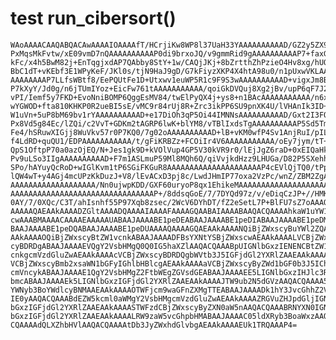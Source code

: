 # test run_cibersort()

    WAoAAAACAAQABQACAwAAAAIOAAAAfT/HCrjiKw8WP8l37UaH33YAAAAAAAAAAD/GZ2y5ZX9u
    PxMqsMkFvtw/xE09vmD7nQAAAAAAAAAAP0di9brxoJQ/v9gmmRid9gAAAAAAAAAAP7+faxGF
    kFc/x4h5BwM82j+EnTqgjxdAP7QAbby8StY+1w/CAQjJKj+8bZrtthZhPzieO4Hv8xg/hUQ3
    BbC1dT+vKEbf3E1WPyKeF/JKl0s/tjN9HaJ9gD/G7kFiyzXKP4X4htA98u0/n1pUxwVKLAAA
    AAAAAAAAP7LLfsWBtf8/EePQUtFe1D+Utxwv1euWP5R1c9F9S3wAAAAAAAAAAD+vigxJm8B7
    P7kXyY/Jd0g/n6jTUmIYoz+EicFw761tAAAAAAAAAAA/qoiGkDVQuj8Xg2jBv/upP6qF7J2a
    vPI/Iemf5y7FKD+EvoNniBOMP6QggEsMV84/twElPyQX4j+ys8+n1BAcAAAAAAAAAAA/n6xv
    wYGWOD+fta810KHKP0R2ueBI5sE/vMC9r84rUj8R+Zrc3ikPP6SU9pnXK4U/lVHAnIk3ID+0
    W1uVn+5uP8bM69bv1rYAAAAAAAAAAD+e17DiOh3qP5Oi44IMNNsAAAAAAAAAAD/Gxt2I3FQ8
    Px8Vd5g84Ec/lZQi/c2VvT+GDKm2tAGRP6lwK+blYM8/vTBlIxdsTgAAAAAAAAAAP5Sd5TmP
    Fe4/hSRuwXIGjj8WuVkv57r0P7KQ0/7g02oAAAAAAAAAAD+lB+vKM0wfP4Sv1AnjRuI/pILy
    f4LdRD+quQU1/EDPAAAAAAAAAAA/t/gFiKRBZz+FCOiIr4V6AAAAAAAAAAA/oEy7jym/tT+E
    QpS1OftpP70a0azOjEQ/N+Jes1gk9D+kVOlVup4GP5V30kVR9r0/lEjJgZ6raD+0xEIQaHkd
    Pv9uLSo3IIgAAAAAAAAAAD+F7m1ASLmuP59Ml8MQh6Q/qiVvjkdHzz9LHUGa/D82P5SXehhy
    SPo/hAYuyQcRoD+wIGlKvm1tP6SGiFKGuR8AAAAAAAAAAAAAAAAAAAAAP4cEVlQjTQ0/tPp0
    lQW4wT+y4AGj4mcUPzKkDuzJ+V8/lEvACxD3pj8c/LwdJHmIP77oxa2VzPc/wnZ/ZBM2ZgAA
    AAAAAAAAAAAAAAAAAAA/Nn0ujwpKDD/GXF60uryoP8qx1EhikeMAAAAAAAAAAAAAAAAAAAAA
    AAAAAAAAAAAAAAAAAAAAAAAAAAAAAAAAP+/8ddsqGoE/7/7DYQd97z/v/eDiqCzJP+//HMKm
    0AY/7/0XQc/C3T/ahIsnhf55P97Xqb8zsec/2WcV6DYhDT/fZ2eSetL7P+BlFU7sZ7oAAAQC
    AAAAAQAEAAkAAAADZGltAAAADQAAAAIAAAAFAAAAGQAABAIAAAABAAQACQAAAAhkaW1uYW1l
    cwAAABMAAAACAAAAEAAAAAUABAAJAAAABE1peDEABAAJAAAABE1peDIABAAJAAAABE1peDMA
    BAAJAAAABE1peDQABAAJAAAABE1peDUAAAAQAAAAGQAEAAkAAAANQiBjZWxscyBuYWl2ZQAE
    AAkAAAAOQiBjZWxscyBtZW1vcnkABAAJAAAADFBsYXNtYSBjZWxscwAEAAkAAAALVCBjZWxs
    cyBDRDgABAAJAAAAEVQgY2VsbHMgQ0Q0IG5haXZlAAQACQAAABpUIGNlbGxzIENENCBtZW1v
    cnkgcmVzdGluZwAEAAkAAAAcVCBjZWxscyBDRDQgbWVtb3J5IGFjdGl2YXRlZAAEAAkAAAAZ
    VCBjZWxscyBmb2xsaWN1bGFyIGhlbHBlcgAEAAkAAAAaVCBjZWxscyByZWd1bGF0b3J5IChU
    cmVncykABAAJAAAAE1QgY2VsbHMgZ2FtbWEgZGVsdGEABAAJAAAAEE5LIGNlbGxzIHJlc3Rp
    bmcABAAJAAAAEk5LIGNlbGxzIGFjdGl2YXRlZAAEAAkAAAAJTW9ub2N5dGVzAAQACQAAAA5N
    YWNyb3BoYWdlcyBNMAAEAAkAAAAOTWFjcm9waGFnZXMgTTEABAAJAAAADk1hY3JvcGhhZ2Vz
    IE0yAAQACQAAABdEZW5kcml0aWMgY2VsbHMgcmVzdGluZwAEAAkAAAAZRGVuZHJpdGljIGNl
    bGxzIGFjdGl2YXRlZAAEAAkAAAASTWFzdCBjZWxscyByZXN0aW5nAAQACQAAABRNYXN0IGNl
    bGxzIGFjdGl2YXRlZAAEAAkAAAALRW9zaW5vcGhpbHMABAAJAAAAC05ldXRyb3BoaWxzAAQA
    CQAAAAdQLXZhbHVlAAQACQAAAAtDb3JyZWxhdGlvbgAEAAkAAAAEUk1TRQAAAP4=

